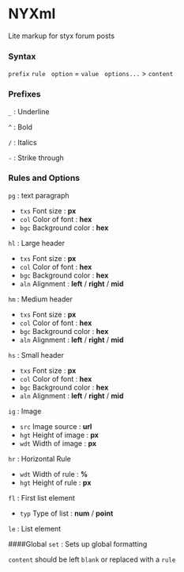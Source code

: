 # NYXml
Lite markup for styx forum posts

### Syntax
`prefix` `rule` &nbsp; `option` = `value` &nbsp; `options...` > `content`

### Prefixes
`_` : Underline

`^` : Bold

`/` : Italics

`-` : Strike through

### Rules and Options
`pg` : text paragraph
- `txs` Font size : **px**
- `col` Color of font : **hex**
- `bgc` Background color : **hex**

`hl` : Large header
- `txs` Font size : **px**
- `col` Color of font : **hex**
- `bgc` Background color : **hex**
- `aln` Alignment : **left** / **right** / **mid**

`hm` : Medium header
- `txs` Font size : **px**
- `col` Color of font : **hex**
- `bgc` Background color : **hex**
- `aln` Alignment : **left** / **right** / **mid**

`hs` : Small header
- `txs` Font size : **px**
- `col` Color of font : **hex**
- `bgc` Background color : **hex**
- `aln` Alignment : **left** / **right** / **mid**

`ig` : Image
- `src` Image source : **url**
- `hgt` Height of image : **px**
- `wdt` Width of image : **px**

`hr` : Horizontal Rule
- `wdt` Width of rule : **%**
- `hgt` Height of rule : **px**

`fl` : First list element
- `typ` Type of list : **num** / **point**

`le` : List element

####Global
`set` : Sets up global formatting

`content` should be left `blank` or replaced with a `rule`
